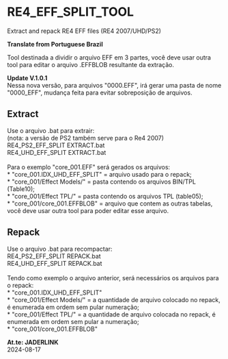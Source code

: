 # RE4_EFF_SPLIT_TOOL

Extract and repack RE4 EFF files (RE4 2007/UHD/PS2)

**Translate from Portuguese Brazil**

Tool destinada a dividir o arquivo EFF em 3 partes, você deve usar outra tool para editar o arquivo .EFFBLOB resultante da extração.

**Update V.1.0.1**
<br>Nessa nova versão, para arquivos "0000.EFF", irá gerar uma pasta de nome "0000_EFF", mudança feita para evitar sobreposição de arquivos.

## Extract

Use o arquivo .bat para extrair: 
<br>(nota: a versão de PS2 também serve para o Re4 2007)
<br> RE4_PS2_EFF_SPLIT EXTRACT.bat
<br> RE4_UHD_EFF_SPLIT EXTRACT.bat
<br>
<br> Para o exemplo "core_001.EFF" será gerados os arquivos:
<br> * "core_001.IDX_UHD_EFF_SPLIT" = arquivo usado para o repack;
<br> * "core_001/Effect Models/" = pasta contendo os arquivos BIN/TPL (Table10);
<br> * "core_001/Effect TPL/" = pasta contendo os arquivos TPL (table05);
<br> * "core_001/core_001.EFFBLOB" = arquivo que contem as outras tabelas, você deve usar outra tool para poder editar esse arquivo.

## Repack

Use o arquivo .bat para recompactar:
<br> RE4_PS2_EFF_SPLIT REPACK.bat
<br> RE4_UHD_EFF_SPLIT REPACK.bat
<br>
<br> Tendo como exemplo o arquivo anterior, será necessários os arquivos para o repack:
<br> * "core_001.IDX_UHD_EFF_SPLIT"
<br> * "core_001/Effect Models/" = a quantidade de arquivo colocado no repack, é enumerada em ordem sem pular numeração;
<br> * "core_001/Effect TPL/" = a quantidade de arquivo colocada no repack, é enumerada em ordem sem pular a numeração;
<br> * "core_001/core_001.EFFBLOB"

**At.te: JADERLINK**
<br>2024-08-17